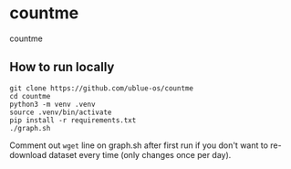 # countme
countme 


## How to run locally

```
git clone https://github.com/ublue-os/countme
cd countme
python3 -m venv .venv
source .venv/bin/activate
pip install -r requirements.txt
./graph.sh
```

Comment out `wget` line on graph.sh after first run if you don't want to re-download dataset every time (only changes once per day).